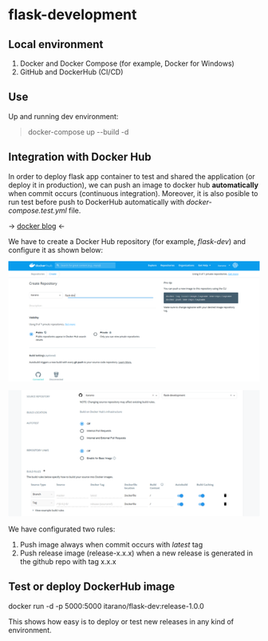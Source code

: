 # flask-development

## Local environment

1. Docker and Docker Compose (for example, Docker for Windows)
2. GitHub and DockerHub (CI/CD)

## Use

Up and running dev environment:
>docker-compose up --build -d

## Integration with Docker Hub

In order to deploy flask app container to test and shared the application (or deploy it in production), we can push an image to docker hub **automatically** when commit occurs (continuous integration). Moreover, it is also posible to run test before push to DockerHub automatically with *docker-compose.test.yml* file.

&rarr; [docker blog](https://www.docker.com/blog/how-to-build-and-test-your-docker-images-in-the-cloud-with-docker-hub/) &larr;

We have to create a Docker Hub repository (for example, *flask-dev*) and configure it as shown below:

![Docker Hub Configuration](/assets/dockerhub1.png)

![Docker Hub Configuration](/assets/dockerhub2.png)

We have configurated two rules:

1. Push image always when commit occurs with *latest* tag
2. Push release image (release-x.x.x) when a new release is generated in the github repo with tag x.x.x

## Test or deploy DockerHub image

docker run -d -p 5000:5000 itarano/flask-dev:release-1.0.0

This shows how easy is to deploy or test new releases in any kind of environment.